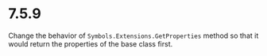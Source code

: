 # 7.5.9
Change the behavior of `Symbols.Extensions.GetProperties` method so that it would return the properties of the base class first.